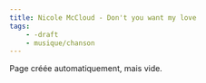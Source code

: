 ```yaml
---
title: Nicole McCloud - Don't you want my love
tags:
    - -draft
    - musique/chanson
---
```


Page créée automatiquement, mais vide.
